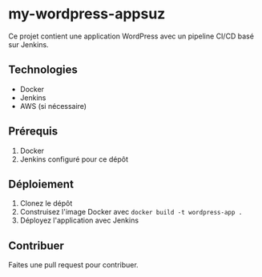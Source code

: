 # my-wordpress-appsuz
Ce projet contient une application WordPress avec un pipeline CI/CD basé sur Jenkins.

## Technologies
- Docker
- Jenkins
- AWS (si nécessaire)

## Prérequis
1. Docker
2. Jenkins configuré pour ce dépôt

## Déploiement
1. Clonez le dépôt
2. Construisez l'image Docker avec `docker build -t wordpress-app .`
3. Déployez l'application avec Jenkins

## Contribuer
Faites une pull request pour contribuer.
